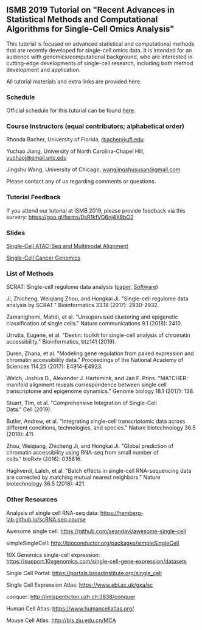 ## ISMB 2019 Tutorial on "Recent Advances in Statistical Methods and Computational Algorithms for Single-Cell Omics Analysis"

This tutorial is focused on advanced statistical and computational methods that are recently developed for 
single-cell omics data. It is intended for an audience with genomics/computational background, who are
interested in cutting-edge developments of single-cell research, including both method development and application. 

All tutorial materials and extra links are provided here.

### Schedule

Official schedule for this tutorial can be found [here](https://www.iscb.org/ismbeccb2019-program/tutorials#am2).

### Course Instructors (equal contributors; alphabetical order)

Rhonda Bacher, University of Florida, rbacher@ufl.edu

Yuchao Jiang, University of North Carolina-Chapel Hill, yuchaoj@email.unc.edu

Jingshu Wang, University of Chicago, wangjingshususan@gmail.com

Please contact any of us regarding comments or questions.

### Tutorial Feedback

If you attend our tutorial at ISMB 2019, please provide feedback via this survery:
https://goo.gl/forms/0sR1kfVO6nj4X8bO2


### Slides

[Single-Cell ATAC-Seq and Multimodal Alignment](https://github.com/rhondabacher/ISMB2019_SingleCellTutorial/blob/master/slides/5_multimodal_alignment.pdf)

[Single-Cell Cancer Genomics](https://github.com/rhondabacher/ISMB2019_SingleCellTutorial/blob/master/slides/6_cancer_genomics.pdf)

### List of Methods

SCRAT: Single-cell regulome data analysis ([paper](https://academic.oup.com/bioinformatics/article/33/18/2930/3823309), [Software](https://github.com/zji90/SCRAT))

Ji, Zhicheng, Weiqiang Zhou, and Hongkai Ji. "Single-cell regulome data analysis by SCRAT." Bioinformatics 33.18 (2017): 2930-2932.

Zamanighomi, Mahdi, et al. "Unsupervised clustering and epigenetic classification of single cells." Nature communications 9.1 (2018): 2410.

Urrutia, Eugene, et al. "Destin: toolkit for single-cell analysis of chromatin accessibility." Bioinformatics, btz141 (2019).

Duren, Zhana, et al. "Modeling gene regulation from paired expression and chromatin accessibility data." Proceedings of the National Academy of Sciences 114.25 (2017): E4914-E4923.

Welch, Joshua D., Alexander J. Hartemink, and Jan F. Prins. "MATCHER: manifold alignment reveals correspondence between single cell transcriptome and epigenome dynamics." Genome biology 18.1 (2017): 138.

Stuart, Tim, et al. "Comprehensive Integration of Single-Cell Data." Cell (2019).

Butler, Andrew, et al. "Integrating single-cell transcriptomic data across different conditions, technologies, and species." Nature biotechnology 36.5 (2018): 411.

Zhou, Weiqiang, Zhicheng Ji, and Hongkai Ji. "Global prediction of chromatin accessibility using RNA-seq from small number of cells." bioRxiv (2016): 035816.

Haghverdi, Laleh, et al. "Batch effects in single-cell RNA-sequencing data are corrected by matching mutual nearest neighbors." Nature biotechnology 36.5 (2018): 421.


### Other Resources

Analysis of single cell RNA-seq data: https://hemberg-lab.github.io/scRNA.seq.course

Awesome single cell: https://github.com/seandavi/awesome-single-cell

simpleSingleCell: http://bioconductor.org/packages/simpleSingleCell

10X Genomics single-cell expression: https://support.10xgenomics.com/single-cell-gene-expression/datasets

Single Cell Portal: https://portals.broadinstitute.org/single_cell

Single Cell Expression Atlas: https://www.ebi.ac.uk/gxa/sc

conquer: http://imlspenticton.uzh.ch:3838/conquer

Human Cell Atlas: https://www.humancellatlas.org/

Mouse Cell Atlas: http://bis.zju.edu.cn/MCA 
